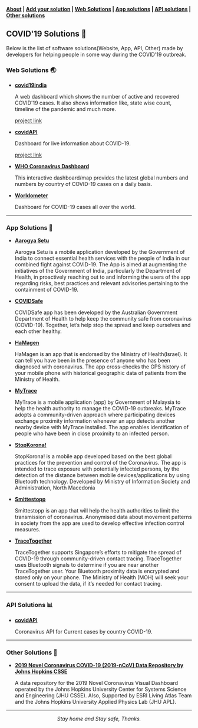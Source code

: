 **[About](about.md) | [Add your solution](add_your_solution.md) | [Web Solutions](#web-solutions-earth_asia) | [App solutions](#app-solutions-iphone) | [API solutions](#api-solutions-bar_chart) | [Other solutions](#other-solutions-wrench)**

## COVID'19 Solutions :page_facing_up:

Below is the list of software solutions(Website, App, API, Other) made by developers for helping people in some way during the COVID'19 outbreak. 

### Web Solutions :earth_asia:

+ **[covid19india](https://www.covid19india.org/)**
    
     A web dashboard which shows the number of active and recovered COVID'19 cases. 
     It also shows information like, state wise count, timeline of the pandemic and much more.
     
     [project link](https://github.com/covid19india/covid19india-react)
     
+ **[covidAPI](https://coronavirus-19-api.herokuapp.com/)**
    
     Dashboard for live information about COVID-19.
     
     [project link](https://github.com/javieraviles/covidAPI)

+ **[WHO Coronavirus Dashboard](https://who.sprinklr.com/)**

     This interactive dashboard/map provides the latest global numbers and numbers by country of COVID-19 cases on a daily basis.
     
+ **[Worldometer](https://www.worldometers.info/coronavirus/)**
    
     Dashboard for COVID-19 cases all over the world.
----
### App Solutions :iphone:

+ **[Aarogya Setu](https://www.mygov.in/aarogya-setu-app/)**

    Aarogya Setu is a mobile application developed by the Government of India to connect essential health services with the
    people of India in our combined fight against COVID-19. The App is aimed at augmenting the initiatives of the Government
    of India, particularly the Department of Health, in proactively reaching out to and informing the users of the app
    regarding risks, best practices and relevant advisories pertaining to the containment of COVID-19.
    
+ **[COVIDSafe](https://www.health.gov.au/resources/apps-and-tools/covidsafe-app)**

    COVIDSafe app has been developed by the Australian Government Department of Health to help keep the community safe from 
    coronavirus (COVID-19). Together, let’s help stop the spread and keep ourselves and each other healthy.

+ **[HaMagen](https://govextra.gov.il/ministry-of-health/hamagen-app/download-en/)**
    
    HaMagen is an app that is endorsed by the Ministry of Health(Israel). It can tell you have been in the presence of anyone 
    who has been diagnosed with coronavirus. The app cross-checks the GPS history of your mobile phone with historical 
    geographic data of patients from the Ministry of Health.
    
+ **[MyTrace](https://play.google.com/store/apps/details?id=my.gov.onegovappstore.mytrace&hl=en)**

    MyTrace is a mobile application (app) by Government of Malaysia to help the health authority to manage the COVID-19 
    outbreaks. MyTrace adopts a community-driven approach where participating devices exchange proximity information whenever 
    an app detects another nearby device with MyTrace installed. The app enables identification of people who have been in 
    close proximity to an infected person.

+ **[StopKorona!](https://stop.koronavirus.gov.mk/en)**

    StopKorona! is a mobile app developed based on the best global practices for the prevention and control of the 
    Coronavirus. The app is intended to trace exposure with potentially infected persons, by the detection of the distance 
    between mobile devices/applications by using Bluetooth technology. Developed by Ministry of Information Society and 
    Administration, North Macedonia

+ **[Smittestopp](https://helsenorge.no/coronavirus/smittestopp)**
    
    Smittestopp is an app that will help the health authorities to limit the transmission of coronavirus. 
    Anonymised data about movement patterns in society from the app are used to develop effective 
    infection control measures.
    
+ **[TraceTogether](https://www.tracetogether.gov.sg/)**
    
    TraceTogether supports Singapore’s efforts to mitigate the spread of COVID-19 through community-driven contact 
    tracing. TraceTogether uses Bluetooth signals to determine if you are near another TraceTogether user. Your Bluetooth
    proximity data is encrypted and stored only on your phone. The Ministry of Health (MOH) will seek your consent to 
    upload the data, if it’s needed for contact tracing. 

----
### API Solutions :bar_chart:

+ **[covidAPI](https://github.com/javieraviles/covidAPI)**
     
     Coronavirus API for Current cases by country COVID-19. 

----
### Other Solutions :wrench:

+ **[2019 Novel Coronavirus COVID-19 (2019-nCoV) Data Repository by Johns Hopkins CSSE](https://github.com/CSSEGISandData/COVID-19)**
 
    A data repository for the 2019 Novel Coronavirus Visual Dashboard operated by the Johns Hopkins University Center for
    Systems Science and Engineering (JHU CSSE). Also, Supported by ESRI Living Atlas Team and the Johns Hopkins University
    Applied Physics Lab (JHU APL).
    

----

<p align="center"> <i>Stay home and Stay safe, Thanks.</i> </p>
